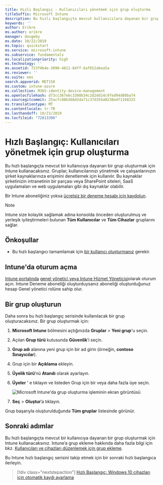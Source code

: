 ```yaml
---
title: Hızlı Başlangıç - Kullanıcıları yönetmek için grup oluşturma
titleSuffix: Microsoft Intune
description: Bu hızlı başlangıçta mevcut kullanıcılara dayanan bir grup oluşturmak için Microsoft Intune kullanacaksınız.
keywords: ''
author: Erikre
ms.author: erikre
manager: dougeby
ms.date: 10/22/2019
ms.topic: quickstart
ms.service: microsoft-intune
ms.subservice: fundamentals
ms.localizationpriority: high
ms.technology: ''
ms.assetid: 723f4b4e-3090-4811-84ff-6af652abea5a
ms.reviewer: ''
ms.suite: ems
search.appverid: MET150
ms.custom: intune-azure
ms.collection: M365-identity-device-management
ms.openlocfilehash: d73cc367e6c3308b34c2d2dd14c9fed94d80ba74
ms.sourcegitcommit: 25acfc88b366d2da71c37d354a0238e4f1168325
ms.translationtype: MT
ms.contentlocale: tr-TR
ms.lasthandoff: 10/23/2019
ms.locfileid: "72813396"
---
```

# <a name="quickstart-create-a-group-to-manage-users"></a>Hızlı Başlangıç: Kullanıcıları yönetmek için grup oluşturma

Bu hızlı başlangıçta mevcut bir kullanıcıya dayanan bir grup oluşturmak için Intune kullanacaksınız. Gruplar, kullanıcılarınızı yönetmek ve çalışanlarınızın şirket kaynaklarınıza erişimini denetlemek için kullanılır. Bu kaynaklar şirketinizin intranetinin bir parçası veya SharePoint siteleri, SaaS uygulamaları ve web uygulamaları gibi dış kaynaklar olabilir.

Bir Intune aboneliğiniz yoksa [ücretsiz bir deneme hesabı için kaydolun](free-trial-sign-up.md).

>[!NOTE]
>Intune size kolaylık sağlamak adına konsolda önceden oluşturulmuş ve yerleşik iyileştirmeleri bulunan **Tüm Kullanıcılar** ve **Tüm Cihazlar** gruplarını sağlar.

## <a name="prerequisites"></a>Önkoşullar

- Bu hızlı başlangıcı tamamlamak için [bir kullanıcı oluşturmanız](quickstart-create-user.md) gerekir.

## <a name="sign-in-to-intune"></a>Intune'da oturum açma

[Intune portalında](https://aka.ms/intuneportal) [genel yönetici veya Intune Hizmet Yöneticisi](users-add.md#types-of-administrators)olarak oturum açın. Intune Deneme aboneliği oluşturduysanız aboneliği oluşturduğunuz hesap Genel yönetici rolüne sahip olur.

## <a name="create-a-group"></a>Bir grup oluşturun

Daha sonra bu hızlı başlangıç serisinde kullanılacak bir grup oluşturacaksınız. Bir grup oluşturmak için:

1. **Microsoft Intune** bölmesini açtığınızda **Gruplar** > **Yeni grup**'u seçin.
2. Açılan **Grup türü** kutusunda **Güvenlik**’i seçin.
3. **Grup adı** alanına yeni grup için bir ad girin (örneğin, **contoso Sınayıcılar**).
4. Grup için bir **Açıklama** ekleyin.
5. **Üyelik türü**’nü **Atandı** olarak ayarlayın. 
6. **Üyeler** ' e tıklayın ve listeden Grup için bir veya daha fazla üye seçin.

    ![Microsoft Intune'da grup oluşturma işleminin ekran görüntüsü](./media/quickstart-create-group/quickstart-use-groups-01.png)

7. **Seç** > **Oluştur**’a tıklayın.

Grup başarıyla oluşturulduğunda **Tüm gruplar** listesinde görünür. 

## <a name="next-steps"></a>Sonraki adımlar

Bu hızlı başlangıçta mevcut bir kullanıcıya dayanan bir grup oluşturmak için Intune kullanacaksınız. Intune’a grup ekleme hakkında daha fazla bilgi için bkz. [Kullanıcıları ve cihazları düzenlemek için grup ekleme](../groups-add.md).

Bu Intune hızlı başlangıç serisini takip etmek için bir sonraki hızlı başlangıca ilerleyin.

> [!div class="nextstepaction"]
> [Hızlı Başlangıç: Windows 10 cihazları için otomatik kaydı ayarlama](../enrollment/quickstart-setup-auto-enrollment.md)
